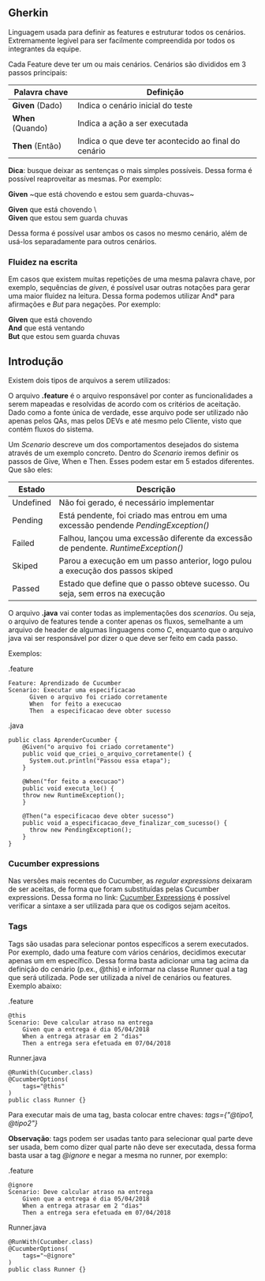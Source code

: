 ## Gherkin

Linguagem usada para definir as features e estruturar todos os cenários. Extremamente legível para ser facilmente compreendida por todos os integrantes da equipe.

Cada Feature deve ter um ou mais cenários. Cenários são divididos em 3 passos principais:

| Palavra chave   | Definição                                           |
|-----------------|-----------------------------------------------------|
|**Given** (Dado) | Indica o cenário inicial do teste                   |
|**When** (Quando)| Indica a ação a ser executada                       |
|**Then** (Então) | Indica o que deve ter acontecido ao final do cenário|

**Dica**: busque deixar as sentenças o mais simples possíveis. Dessa forma é possível reaproveitar as mesmas. Por exemplo:

   **Given** ~que está chovendo e estou sem guarda-chuvas~

   **Given** que está chovendo \                          
   **Given** que estou sem guarda chuvas                  

Dessa forma é possível usar ambos os casos no mesmo cenário, além de usá-los separadamente para outros cenários.

### Fluidez na escrita

Em casos que existem muitas repetições de uma mesma palavra chave, por exemplo, sequências de *given*, é possível usar outras notações para gerar uma maior fluidez na leitura. Dessa forma podemos utilizar And* para afirmações e *But* para negações. Por exemplo:

   **Given** que está chovendo \
   **And** que está ventando                     
   **But** que estou sem guarda chuvas    

## Introdução

Existem dois tipos de arquivos a serem utilizados:

O arquivo **.feature** é o arquivo responsável por conter as funcionalidades a serem mapeadas e resolvidas de acordo com os critérios de aceitação. Dado como a fonte única de verdade, esse arquivo pode ser utilizado não apenas pelos QAs, mas pelos DEVs e até mesmo pelo Cliente, visto que contém fluxos do sistema.

Um *Scenario* descreve um dos comportamentos desejados do sistema através de um exemplo concreto. Dentro do *Scenario* iremos definir os passos de Give, When e Then. Esses podem estar em 5 estados diferentes. Que são eles:

| Estado    | Descrição                                                                         |  
|-----------|-----------------------------------------------------------------------------------|
| Undefined |Não foi gerado, é necessário implementar                                           |
|  Pending  |Está pendente, foi criado mas entrou em uma excessão pendende *PendingException()* |
|  Failed   |Falhou, lançou uma excessão diferente da excessão de pendente. *RuntimeException()*|
|  Skiped   |Parou a execução em um passo anterior, logo pulou a execução dos passos skiped     |
|  Passed   |Estado que define que o passo obteve sucesso. Ou seja, sem erros na execução       |

O arquivo **.java** vai conter todas as implementações dos *scenarios*. Ou seja, o arquivo de features tende a conter apenas os fluxos, semelhante a um arquivo de header de algumas linguagens como *C*, enquanto que o arquivo java vai ser responsável por dizer o que deve ser feito em cada passo.

Exemplos:

.feature

    Feature: Aprendizado de Cucumber
    Scenario: Executar uma especificacao
	      Given o arquivo foi criado corretamente
	      When  for feito a execucao
	      Then  a especificacao deve obter sucesso

.java
    
    public class AprenderCucumber {
	    @Given("o arquivo foi criado corretamente")
	    public void que_criei_o_arquivo_corretamente() {
	      System.out.println("Passou essa etapa");
	    }

	    @When("for feito a execucao")
	    public void executa_lo() {
        throw new RuntimeException();
	    }

	    @Then("a especificacao deve obter sucesso")
	    public void a_especificacao_deve_finalizar_com_sucesso() {
	      throw new PendingException();
	    }
    }

### Cucumber expressions

Nas versões mais recentes do Cucumber, as *regular expressions* deixaram de ser aceitas, de forma que foram substituídas pelas Cucumber expressions. Dessa forma no link: [Cucumber Expressions](https://github.com/cucumber/cucumber-expressions#readme) é possível verificar a sintaxe a ser utilizada para que os codigos sejam aceitos.


### Tags

Tags são usadas para selecionar pontos específicos a serem executados. Por exemplo, dado uma feature com vários cenários, decidimos executar apenas um em específico. Dessa forma basta adicionar uma tag acima da definição do cenário (p.ex., @this) e informar na classe Runner qual a tag que será utilizada. Pode ser utilizada a nível de cenários ou features. Exemplo abaixo:

.feature

	@this
	Scenario: Deve calcular atraso na entrega
		Given que a entrega é dia 05/04/2018
		When a entrega atrasar em 2 "dias"
		Then a entrega sera efetuada em 07/04/2018	

Runner.java
	
	@RunWith(Cucumber.class)
	@CucumberOptions(
		tags="@this"
	)
	public class Runner {}

Para executar mais de uma tag, basta colocar entre chaves: *tags={"@tipo1, @tipo2"}*

**Observação**: tags podem ser usadas tanto para selecionar qual parte deve ser usada, bem como dizer qual parte não deve ser executada, dessa forma basta usar a tag *@ignore* e negar a mesma no runner, por exemplo:

.feature

	@ignore
	Scenario: Deve calcular atraso na entrega
		Given que a entrega é dia 05/04/2018
		When a entrega atrasar em 2 "dias"
		Then a entrega sera efetuada em 07/04/2018	

Runner.java
	
	@RunWith(Cucumber.class)
	@CucumberOptions(
		tags="~@ignore"
	)
	public class Runner {}
